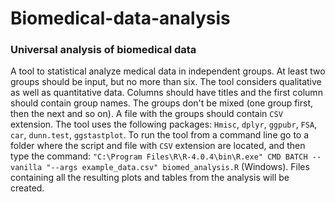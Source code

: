 # Biomedical-data-analysis
### Universal analysis of biomedical data

A tool to statistical analyze medical data in independent groups. At least two groups should be input, but no more than six. The tool considers qualitative as well as quantitative data. Columns should have titles and the first column should contain group names. The groups don't be mixed (one group first, then the next and so on). A file with the groups should contain `CSV` extension. The tool uses the following packages: `Hmisc`, `dplyr`, `ggpubr`, `FSA`, `car`, `dunn.test`, `ggstastplot`. To run the tool from a command line go to a folder where the script and file with `CSV` extension are located, and then type the command: 
`"C:\Program Files\R\R-4.0.4\bin\R.exe" CMD BATCH --vanilla "--args example_data.csv" biomed_analysis.R` (Windows). Files containing all the resulting plots and tables from the analysis will be created.


